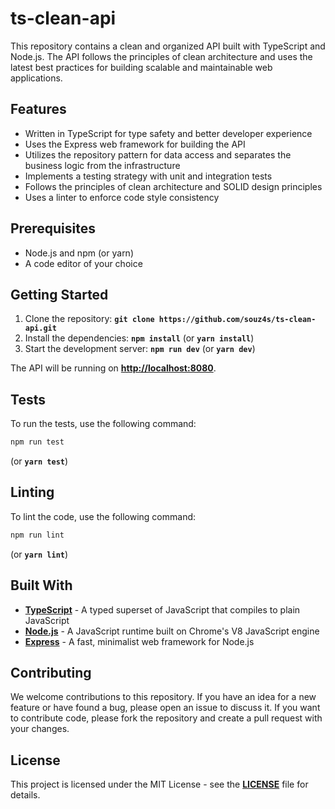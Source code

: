 # ts-clean-api

This repository contains a clean and organized API built with TypeScript and Node.js. The API follows the principles of clean architecture and uses the latest best practices for building scalable and maintainable web applications.

## **Features**

- Written in TypeScript for type safety and better developer experience
- Uses the Express web framework for building the API
- Utilizes the repository pattern for data access and separates the business logic from the infrastructure
- Implements a testing strategy with unit and integration tests
- Follows the principles of clean architecture and SOLID design principles
- Uses a linter to enforce code style consistency

## **Prerequisites**

- Node.js and npm (or yarn)
- A code editor of your choice

## **Getting Started**

1. Clone the repository: **`git clone https://github.com/souz4s/ts-clean-api.git`**
2. Install the dependencies: **`npm install`** (or **`yarn install`**)
3. Start the development server: **`npm run dev`** (or **`yarn dev`**)

The API will be running on **[http://localhost:8080](http://localhost:8080/)**.

## **Tests**

To run the tests, use the following command:

```bash
npm run test
```

(or **`yarn test`**)

## **Linting**

To lint the code, use the following command:

```bash
npm run lint
```

(or **`yarn lint`**)

## **Built With**

- **[TypeScript](https://www.typescriptlang.org/)** - A typed superset of JavaScript that compiles to plain JavaScript
- **[Node.js](https://nodejs.org/)** - A JavaScript runtime built on Chrome's V8 JavaScript engine
- **[Express](https://expressjs.com/)** - A fast, minimalist web framework for Node.js

## **Contributing**

We welcome contributions to this repository. If you have an idea for a new feature or have found a bug, please open an issue to discuss it. If you want to contribute code, please fork the repository and create a pull request with your changes.

## **License**

This project is licensed under the MIT License - see the **[LICENSE](https://github.com/souz4s/ts-clean-api/blob/main/LICENSE)** file for details.
